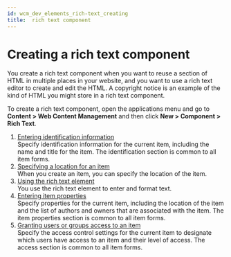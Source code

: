 ```yaml
---
id: wcm_dev_elements_rich-text_creating
title:  rich text component
---
```


# Creating a rich text component

You create a rich text component when you want to reuse a section of HTML in multiple places in your website, and you want to use a rich text editor to create and edit the HTML. A copyright notice is an example of the kind of HTML you might store in a rich text component.

To create a rich text component, open the applications menu and go to **Content > Web Content Management** and then click **New > Component > Rich Text**.

1.  [Entering identification information](../../../content_management_artifacts/common/items_id.md)  
Specify identification information for the current item, including the name and title for the item. The identification section is common to all item forms.
2.  [Specifying a location for an item](../../../content_management_artifacts/common/items_location.md)  
When you create an item, you can specify the location of the item.
3.  [Using the rich text element](wcm_dev_elements_rich-text_props.md)  
You use the rich text element to enter and format text.
4.  [Entering item properties](../../../content_management_artifacts/common/items_props.md)  
Specify properties for the current item, including the location of the item and the list of authors and owners that are associated with the item. The item properties section is common to all item forms.
5.  [Granting users or groups access to an item](../../../content_management_artifacts/common/grant_access.md)  
Specify the access control settings for the current item to designate which users have access to an item and their level of access. The access section is common to all item forms.


